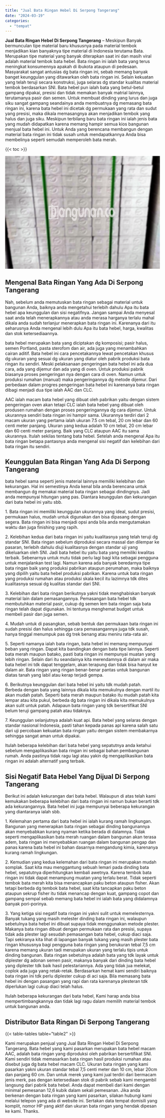```yaml
---
title: "Jual Bata Ringan Hebel Di Serpong Tangerang"
date: "2024-03-19"
categories: 
  - "tempat"
---
```


**Jual Bata Ringan Hebel Di Serpong Tangerang** – Meskipun Banyak bermunculan tipe material baru khususnya pada material tembok menjadikan kian banyaknya tipe material di Indonesia terutama Bata. Merupakan tipe material yang banyak diterapkan saat ini dan masih viral adalah material tembok bata hebel. Bata ringan ini ialah bata yang terus meningkat konsumennya apakah di ibukota ataupun di pedesaan. Masyarakat sangat antusias dg bata ringan ini, sebab memang banyak banget keunggulan yang ditawarkan oleh bata ringan ini. Selain kekuatan yang telah teruji secara konstruksi, juga selaras dg standar kualitas material tembok berdasarkan SNI. Bata hebel pun ialah bata yang betul-betul gampang dipakai, presisi dan tidak memakan banyak matrial lainnya, terutamanya pasir dan semen. Untuk membuat dinding yang lurus dan juga siku sangat gampang seandainya anda membuatnya dg memasang bata ringan ini, karena bata hebel ini dicetak dg permukaan yang rata dan sudut yang presisi, maka dikala memasangnya akan menjadikan tembok yang halus dan juga siku. Meskipun terbilang baru bata ringan ini ialah jenis bata yang mudah didapatkan karena memang hampir semua kios bangunan menjual bata hebel ini. Untuk Anda yang berencana membangun dengan material bata ringan ini tidak susah untuk mendapatkannya Anda bisa membelinya seperti semudah memperoleh bata merah.

{{< toc >}}

![Jual Bata Ringan Hebel Di Serpong Tangerang](/images/jual-hebel-murah-11.png)

## Mengenal Bata Ringan Yang Ada Di Serpong Tangerang

Nah, sebelum anda memutuskan bata ringan sebagai material untuk bangunan Anda, baiknya anda mengetahui terlebih dahulu Apa itu bata hebel apa keunggulan dan sisi negatifnya. Jangan sampai Anda menyesal saat anda telah menerapkannya atau anda merasa harganya terlalu mahal dikala anda sudah terlanjur menerapkan bata ringan ini. Karenanya dari itu seharusnya Anda mengenal lebih dulu Apa itu bata hebel, harga, kwalitas dan stok ketersediaannya.

bata hebel merupakan bata yang diciptakan dg komposisi; pasir halus, semen Portland, pasta sterofom dan air, ada juga yang menambahkan cairan aditif. Bata hebel ini cara pencetakannya lewat pencetakan khusus dg ukuran yang sesuai dg ukuran yang diatur oleh pabrik produksi bata ringan itu sendiri. Meski pelaksanaan pengeringan bata hebel ini ada dua cara, ada yang dijemur dan ada yang di oven. Untuk produksi pabrik biasanya proses pengeringan nya dengan cara di oven. Namun untuk produksi rumahan (manual) maka pengeringannya dg metode dijemur. Dari perbedaan dalam progres pengeringan bata hebel ini karenanya bata ringan dibagi menjadi dua tipe ialah AAC dan CLC.

AAC ialah macam bata hebel yang dibuat oleh pabrikan yaitu dengan sistem pengeringan oven akan tetapi CLC ialah bata hebel yang dibuat oleh produsen rumahan dengan proses pengeringannya dg cara dijemur. Untuk ukurannya sendiri bata ringan ini hampir sama. Ukurannya terdiri dari 2 macam ukuran yang pertama ialah ukuran 7.5 cm tebal, 20 cm lebar dan 60 centi meter panjang. Ukuran yang kedua adalah 10 cm tebal, 20 cm lebar dan 60 centi meter panjang. Baik yang CLC ataupun AAC itu sama ukurannya. Itulah sekilas tentang bata hebel. Setelah anda mengenal Apa itu bata ringan betapa pantasnya anda mengenal sisi negatif dan kelebihan dari bata ringan itu sendiri.

## Keunggulan Bata Ringan Yang Ada Di Serpong Tangerang

bata hebel sama seperti jenis material lainnya memiliki kelebihan dan kekurangan. Hal ini semestinya Anda kenal bila anda berencana untuk membangun dg memakai material bata ringan sebagai dindingnya. Jadi anda mempunyai hitungan yang pas. Diantara keunggulan dan kekurangan dari bata hebel ini yaitu sbb.

1\. Bata ringan ini memiliki keunggulan ukurannya yang ideal, sudut presisi, permukaan halus, mudah untuk digunakan dan bisa dipasang dengan segera. Bata ringan ini bisa menjadi opsi anda bila anda mengutamakan waktu dan juga finishing yang rapih.

2\. Kelebihan kedua dari bata ringan ini yaitu kualitasnya yang telah teruji dg standar SNI. Bata ringan sebelum diproduksi secara massal dan dilempar ke pasaran, terlebih dahulu diuji kualitasnya dengan standar uji yang dikeluarkan oleh SNI. Jadi bata hebel itu yaitu bata yang memiliki kwalitas terbaik. Sebenarnya untuk mutu tidak perlu lagi bagi kita sebagai pengguna untuk menjalankan test lagi. Namun karena ada banyak beredarnya tipe bata ringan baik yang produksi pabrikan ataupun perumahan, maka baiknya yang dipilih yaitu bata hebel produksi pabrikan. Karena untuk bata ringan yang produksi rumahan atau produksi skala kecil itu lazimnya tdk dites kualitasnya sesuai dg kualitas standar dari SNI.

3\. Kelebihan dari bata ringan berikutnya yakni tidak menghabiskan banyak material lain dalam pemasangannya. Pemasangan bata hebel tdk membutuhkan material pasir, cukup dg semen lem bata ringan saja bata ringan telah dapat digunakan. Ini tentunya menghemat budget untuk membeli pasir dan juga semen.

4\. Mudah untuk di pasangkan, sebab bentuk dan permukaan bata ringan ini sudah presisi dan halus sehingga cara pemasangannya juga tdk susah, hanya tinggal menumpuk pas dg trek benang atau meniru rata-rata air.

5\. Seperti namanya ialah bata ringan, bata hebel ini memang mempunyai beban yang ringan. Dapat kita bandingkan dengan bata tipe lainnya. Seperti bata merah maupun batako, pasti bata ringan ini mempunyai muatan yang lebih ringan. Selain dari itu seandainya kita merendamnya di dalam air maka bata hebel ini tdk dapat tenggelam, akan terapung dan tidak bisa hanyut ke dalam air. Bata ringan yang ringan benar-benar pantas untuk bangunan diatas tanah yang labil atau kerap terjadi gempa.

6\. Berikutnya keunggulan dari bata hebel ini yaitu tdk mudah patah. Berbeda dengan bata yang lainnya dikala kita memukulnya dengan martil itu akan mudah patah. Seperti bata merah maupun batako itu mudah patah kita lempar atau kita pukul, berbeda dg bata ringan ini dikala kita memukulnya akan sulit untuk patah. Adapaun bata ringan yang tdk bersertifikat SNI belum teruji gampang patah atau tidaknya.

7\. Keunggulan selanjutnya adalah kuat api. Bata hebel yang selaras dengan standar nasional Indonesia, pasti tahan kepada panas api karena salah satu dari uji percobaan kekuatan bata ringan yaitu dengan sistem membakarnya sehingga sangat aman untuk dipakai.

Itulah beberapa kelebihan dari bata hebel yang sepatutnya anda ketahui sebelum mengaplikasikan bata ringan ini sebagai bahan pembangunan rumah. Anda pastinya tidak ragu lagi atau yakin dg mengaplikasikan bata ringan ini adalah alternatif yang terbaik.

## Sisi Negatif Bata Hebel Yang Dijual Di Serpong Tangerang

Berikut ini adalah kekurangan dari bata hebel. Walaupun di atas telah kami kemukakan beberapa kelebihan dari bata ringan ini namun bukan berarti tdk ada kekurangannya. Bata hebel ini juga mempunyai beberapa kekurangan yang diantaranya ialah sbb.

1\. Kelemahan pertama dari bata hebel ini ialah kurang ramah lingkungan. Bangunan yang menerapkan bata ringan sebagai dinding bangunannya akan menyebabkan kurang nyaman ketika berada di dalamnya. Tidak seperti mengaplikasikan bata merah ruangan dalam bangunan akan terasa adem, bata ringan ini menyebabkan ruangan dalam bangunan pengap dan panas karena bata hebel ini bahan dasarnya mengandung kimia, karenanya kurang ramah lingkungan.

2\. Kemudian yang kedua kelemahan dari bata ringan ini merupakan mudah somplak. Saat kita mau menggantung sebuah lemari pada dinding bata hebel, sepatutnya diperhitungkan kembali awetnya. Karena tembok bata ringan ini tidak dapat menampung muatan yang terlalu berat. Tidak seperti tembok bata merah kita bisa menancapkan paku beton ataupun fisher. Akan tetapi berbeda dg tembok bata hebel, saat kita tancapkan paku beton ataupun sekrup fisher itu tidak menancap dengan kuat, gampang copot dan gampang sempal sebab memang bata hebel ini ialah bata yang didalamnya banyak pori-porinya.

3\. Yang ketiga sisi negatif bata ringan ini yakni sulit untuk memelesternya. Banyak tukang yang masih melester dinding bata ringan ini, walaupun sebetulnya bata hebel ini dibuat supaya tidak menggunakan metode plester. Makanya bata ringan dibuat dengan permukaan rata dan presisi, supaya tidak ada plester lagi sesudah pemasangan bata hebel, cukup diaci saja. Tapi sekiranya kita lihat di lapangan banyak tukang yang masih plester bata ringan khususnya bagi pengguna bata ringan yang berukuran tebal 7,5 cm karena memang ukuran tadi merupakan ukuran yang terlalu tipis untuk dinding bangunan. Bata ringan sebetulnya adalah bata yang tdk layak untuk diplester dg adonan semen pasir, makanya banyak dari dinding bata hebel yang diplester tdk baik hasil pelestariannya. Ada yang tidak jua melekat, coplok ada juga yang retak-retak. Berdasarkan hemat kami sendiri baiknya bata ringan ini tdk perlu diplester cukup di aci saja. Bila memasang bata hebel ini dengan pasangan yang rapi dan rata karenanya plesteran tdk diperlukan lagi cukup diaci telah halus.

Itulah beberapa kekurangan dari bata hebel, Kami harap anda bisa mempertimbangkannya dan tidak lagi ragu dalam memilih material tembok untuk bangunan anda.

## Distributor Bata Ringan Di Serpong Tangerang

{{< table-tables table="table2" >}}

Kami merupakan penjual yang Jual Bata Ringan Hebel Di Serpong Tangerang. Bata hebel yang kami pasarkan merupakan bata hebel macam AAC, adalah bata ringan yang diproduksi oleh pabrikan bersertifikat SNI. Kami sendiri tidak memasarkan bata ringan hasil produksi rumahan atau disebut juga dg bata hebel macam CLC. Ukuran bata ringan yang kami pasarkan yakni ukuran standar tebal 7,5 centi meter dan 10 cm, lebar 20cm dan panjang 60 cm. Dan untuk merek yang kami jual terdiri dari bermacam jenis merk, pas dengan ketersediaan stok di pabrik sebab kami mengambil langsung dari pabrik bata hebel. Anda dapat membeli dari kami dengan minimal pemesanan 12,6 kubik dalam sekali pemesanan. Jika anda berkenan dengan bata ringan yang kami pasarkan, silakan hubungi kami melalui telepon yang ada di website ini. Sertakan data tempat domisili yang komplit, nomor HP yang aktif dan ukuran bata ringan yang hendak dipesan ke kami. Thanks.
